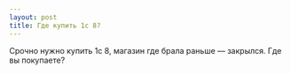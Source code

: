 ```yaml
---
layout: post 
title: Где купить 1с 8? 
--- 
```

Срочно нужно купить 1с 8, магазин где брала раньше — закрылся. Где вы покупаете?
